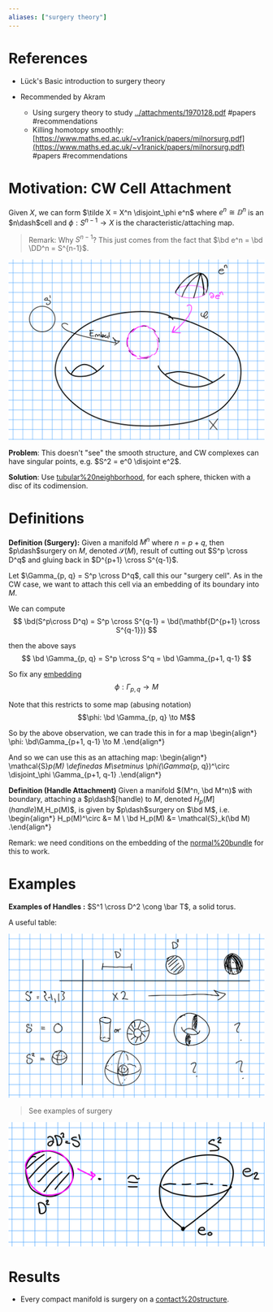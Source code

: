 ```yaml
---
aliases: ["surgery theory"]
---
```


# References

- Lück's Basic introduction to surgery theory

- Recommended by Akram
	- Using surgery theory to study [../attachments/1970128.pdf](_attachments/1970128.pdf) 
	#papers #recommendations
	- Killing homotopy smoothly: [https://www.maths.ed.ac.uk/~v1ranick/papers/milnorsurg.pdf](https://www.maths.ed.ac.uk/~v1ranick/papers/milnorsurg.pdf) 
	#papers #recommendations 

# Motivation: CW Cell Attachment

Given $X$, we can form $\tilde X = X^n \disjoint_\phi e^n$ where $e^n \cong \DD^n$ is an $n\dash$cell and $\phi: S^{n-1} \to X$ is the characteristic/attaching map.

> Remark: Why $S^{n-1}$? This just comes from the fact that $\bd e^n = \bd \DD^n = S^{n-1}$.

![](_attachments/2020-02-05-00-22-18.png)

**Problem**:
This doesn't "see" the smooth structure, and CW complexes can have singular points, e.g. $S^2 = e^0 \disjoint e^2$.

**Solution**:
Use [tubular%20neighborhood](tubular%20neighborhood), for each sphere, thicken with a disc of its codimension.

# Definitions

**Definition (Surgery):**
Given a manifold $M^n$ where $n=p+q$, then $p\dash$surgery on $M$, denoted $\mathcal{S}(M)$, result of cutting out $S^p \cross D^q$ and gluing back in $D^{p+1} \cross S^{q-1}$.

Let $\Gamma_{p, q} = S^p \cross D^q$, call this our "surgery cell".
As in the CW case, we want to attach this cell via an embedding of its boundary into $M$.

We can compute
$$
\bd(S^p\cross D^q) = S^p \cross S^{q-1} = \bd(\mathbf{D^{p+1} \cross S^{q-1}})
$$ 

then the above says
$$
\bd \Gamma_{p, q} = S^p \cross S^q = \bd \Gamma_{p+1, q-1}
$$

So fix any [embedding](embedding) 
$$\phi: \Gamma_{p, q} \to M$$

Note that this restricts to some map (abusing notation) 
$$\phi: \bd \Gamma_{p, q} \to M$$

So by the above observation, we can trade this in for a map
\begin{align*}
\phi: \bd\Gamma_{p+1, q-1} \to M
.\end{align*}

And so we can use this as an attaching map:
\begin{align*}
\mathcal{S}_p(M) \definedas M\setminus \phi(\Gamma_{p, q})^\circ \disjoint_\phi \Gamma_{p+1, q-1} 
.\end{align*}


**Definition (Handle Attachment)**
Given a manifold $(M^n, \bd M^n)$ with boundary, attaching a $p\dash$[handle) to $M$, denoted $H_p(M](handle)%20to%20$M$,%20denoted%20$H_p(M)$, is given by $p\dash$surgery on $\bd M$, i.e. 
\begin{align*}
H_p(M)^\circ    &= M \\
\bd H_p(M)      &= \mathcal{S}_k(\bd M)
.\end{align*}

Remark: we need conditions on the embedding of the [normal%20bundle](normal%20bundle) for this to work.

# Examples

**Examples of Handles :**
$S^1 \cross D^2 \cong \bar T$, a solid torus.

A useful table:

![](_attachments/2020-02-05-00-59-19.png)

> See examples of surgery


![](_attachments/2020-02-05-12-25-15.png)



# Results

- Every compact manifold is surgery on a [contact%20structure](contact%20structure).